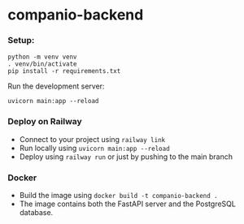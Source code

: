 # companio-backend

### Setup:

    python -m venv venv
    . venv/bin/activate
    pip install -r requirements.txt

Run the development server:

    uvicorn main:app --reload

### Deploy on Railway

- Connect to your project using `railway link`
- Run locally using `uvicorn main:app --reload`
- Deploy using `railway run` or just by pushing to the main branch

### Docker

- Build the image using `docker build -t companio-backend .`
- The image contains both the FastAPI server and the PostgreSQL database.
